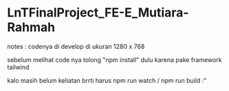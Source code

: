 # LnTFinalProject_FE-E_Mutiara-Rahmah
notes : 
codenya di develop di ukuran 1280 x 768

sebelum melihat code nya tolong "npm install" dulu karena pake framework tailwind

kalo masih belum keliatan brrti harus npm run watch / npm run build :"
